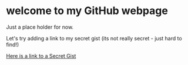 # welcome to my GitHub webpage

Just a place holder for now.

Let's try adding a link to my secret gist (its not really secret - just hard to find!)

[Here is a link to a Secret Gist](https://gist.github.com/lordWrek/420fd1c3f3c608d1afbb7f951c76634d#file-repos-of-interest)

<script src="https://gist.github.com/lordWrek/420fd1c3f3c608d1afbb7f951c76634d.js">A Secret Gist!</script>

